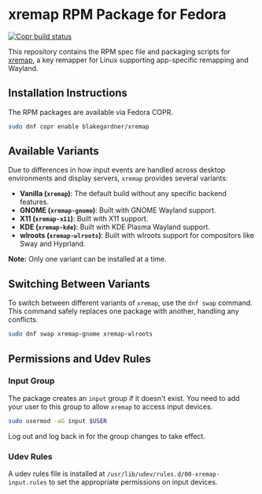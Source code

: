 

# xremap RPM Package for Fedora

[![Copr build status](https://copr.fedorainfracloud.org/coprs/blakegardner/xremap/package/xremap/status_image/last_build.png)](https://copr.fedorainfracloud.org/coprs/blakegardner/xremap/package/xremap/)

This repository contains the RPM spec file and packaging scripts for [xremap](https://github.com/xremap/xremap), a key remapper for Linux supporting app-specific remapping and Wayland.

## Installation Instructions

The RPM packages are available via Fedora COPR.

```bash
sudo dnf copr enable blakegardner/xremap
```

## Available Variants

Due to differences in how input events are handled across desktop environments and display servers, `xremap` provides several variants:

- **Vanilla (`xremap`)**: The default build without any specific backend features.
- **GNOME (`xremap-gnome`)**: Built with GNOME Wayland support.
- **X11 (`xremap-x11`)**: Built with X11 support.
- **KDE (`xremap-kde`)**: Built with KDE Plasma Wayland support.
- **wlroots (`xremap-wlroots`)**: Built with wlroots support for compositors like Sway and Hyprland.

**Note:** Only one variant can be installed at a time.

## Switching Between Variants

To switch between different variants of `xremap`, use the `dnf swap` command. This command safely replaces one package with another, handling any conflicts.

```bash
sudo dnf swap xremap-gnome xremap-wlroots
```

## Permissions and Udev Rules

### Input Group

The package creates an `input` group if it doesn't exist. You need to add your user to this group to allow `xremap` to access input devices.

```bash
sudo usermod -aG input $USER
```

Log out and log back in for the group changes to take effect.

### Udev Rules

A udev rules file is installed at `/usr/lib/udev/rules.d/00-xremap-input.rules` to set the appropriate permissions on input devices.
